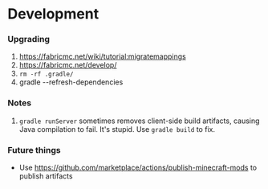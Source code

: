 # Development

### Upgrading

1. https://fabricmc.net/wiki/tutorial:migratemappings
2. https://fabricmc.net/develop/
3. `rm -rf .gradle/`
4. gradle --refresh-dependencies

### Notes
1. `gradle runServer` sometimes removes client-side build artifacts, causing Java compilation to fail. It's stupid. Use `gradle build` to fix.


### Future things

- Use https://github.com/marketplace/actions/publish-minecraft-mods to publish artifacts

